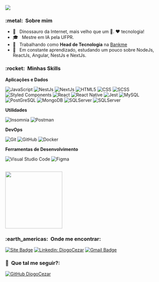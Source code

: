 
![](https://komarev.com/ghpvc/?username=diogocezar&color=006bed)

<h3> :metal: &nbsp;Sobre mim </h3>

- 🤔 &nbsp; Dinossauro da Internet, mais velho que um 💾. ♥️ tecnologia!
- 🎓 &nbsp; Mestre em IA pela UFPR.
- 💼 &nbsp; Trabalhando como **Head de Tecnologia** na <a href="https://bankme.tech/">Bankme</a>
- 🌱 &nbsp; Em constante aprendizado, estudando um pouco sobre NodeJs, ReactJs, Angular, NestJs e NextJs.

<h3> :rocket: &nbsp;Minhas Skills </h3>

**Aplicações e Dados**

  ![JavaScript](https://img.shields.io/badge/-JavaScript-333333?style=flat&logo=javascript)
  ![NestJs](https://img.shields.io/badge/-NestJS-333333?style=flat&logo=nestjs)
  ![NextJs](https://img.shields.io/badge/-NextJS-333333?style=flat&logo=nextjs)
  ![HTML5](https://img.shields.io/badge/-HTML5-333333?style=flat&logo=HTML5)
  ![CSS](https://img.shields.io/badge/-CSS-333333?style=flat&logo=CSS3&logoColor=1572B6)
  ![SCSS](https://img.shields.io/badge/-SCSS-333333?style=flat&logo=SCSS)
  ![Styled Components](https://img.shields.io/badge/-StyledComponents-333333?style=flat&logo=styledcomponents)
  ![React](https://img.shields.io/badge/-React-333333?style=flat&logo=react)
  ![React Native](https://img.shields.io/badge/-React%20Native-333333?style=flat&logo=react)
  ![Jest](https://img.shields.io/badge/-Jest-333333?style=flat&logo=jest)
  ![MySQL](https://img.shields.io/badge/-MySQL-333333?style=flat&logo=mysql)
  ![PostGreSQL](https://img.shields.io/badge/-PostGreSQL-333333?style=flat&logo=postgresql)
  ![MongoDB](https://img.shields.io/badge/-MongoDB-333333?style=flat&logo=mongodb)
  ![SQLServer](https://img.shields.io/badge/-SQLServer-333333?style=flat&logo=sqlserver)
  ![SQLServer](https://img.shields.io/badge/-SQLServer-333333?style=flat&logo=sqlserver)
  

**Utilidades**

  ![Insomnia](https://img.shields.io/badge/-Insomnia-333333?style=flat&logo=insomnia)
  ![Postman](https://img.shields.io/badge/-Postman-333333?style=flat&logo=postman)

**DevOps**

  ![Git](https://img.shields.io/badge/-Git-333333?style=flat&logo=git)
  ![GitHub](https://img.shields.io/badge/-GitHub-333333?style=flat&logo=github)
  ![Docker](https://img.shields.io/badge/-Docker-333333?style=flat&logo=docker)

**Ferramentas de Desenvolvimento**

  ![Visual Studio Code](https://img.shields.io/badge/-Visual%20Studio%20Code-333333?style=flat&logo=visual-studio-code&logoColor=007ACC)
  ![Figma](https://img.shields.io/badge/-Figma-333333?style=flat&logo=figma&logoColor=007ACC)

<br/>

<a href="https://github.com/diogocezar">
  <img height="180em" src="https://github-readme-stats.vercel.app/api?username=diogocezar&theme=dracula&show_icons=true" />
</a>

<br/>

<h3> :earth_americas: &nbsp;Onde me encontrar: </h3> 


[![Site Badge](https://img.shields.io/badge/-http://diogocezar.dev-006bed?style=flat-square&logo=website&logoColor=white&link=http://diogocezar.dev)](http://diogocezar.dev)
[![Linkedin: DiogoCezar](https://img.shields.io/badge/-diogocezar-blue?style=flat-square&logo=Linkedin&logoColor=white&link=https://www.linkedin.com/in/diogocezar/)](https://www.linkedin.com/in/diogocezar/)
[![Gmail Badge](https://img.shields.io/badge/-diogo@diogocezar.com-006bed?style=flat-square&logo=Gmail&logoColor=white&link=mailto:diogo@diogocezar.com)](mailto:diogo@diogocezar.com)


<h3> 👀 &nbsp;Que tal me seguir?: </h3> 

[![GitHub DiogoCezar](https://img.shields.io/github/followers/diogocezar?label=follow&style=social)](https://github.com/diogocezar)
